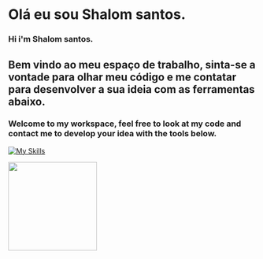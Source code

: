 # Olá eu sou Shalom santos.
### Hi i'm Shalom santos.
## Bem vindo ao meu espaço de trabalho, sinta-se a vontade para olhar meu código e me contatar para desenvolver a sua ideia com as ferramentas abaixo.
### Welcome to my workspace, feel free to look at my code and contact me to develop your idea with the tools below.
[![My Skills](https://skillicons.dev/icons?i=js,html,css,bootstrap,docker,laravel,mysql,nodejs,postman)](https://skillicons.dev)
<div>
  <a href="https://github.com/shalomsantos">
  <img height="180em" src="https://github-readme-stats.vercel.app/api/top-langs/?username=shalomsantos&layout=compact&langs_count=7&theme=dark" />
</div>


